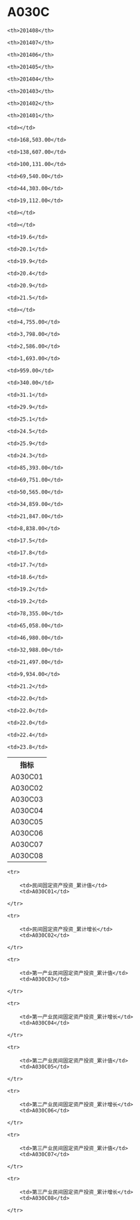 A030C
======


<table>

<tr>
    <th>指标</th>
    
    <th>201408</th>
    
    <th>201407</th>
    
    <th>201406</th>
    
    <th>201405</th>
    
    <th>201404</th>
    
    <th>201403</th>
    
    <th>201402</th>
    
    <th>201401</th>
    
</tr>


<tr>
    <td>A030C01</td>
    
    <td></td>
    
    <td>168,503.00</td>
    
    <td>138,607.00</td>
    
    <td>100,131.00</td>
    
    <td>69,540.00</td>
    
    <td>44,303.00</td>
    
    <td>19,112.00</td>
    
    <td></td>
    

</tr>

<tr>
    <td>A030C02</td>
    
    <td></td>
    
    <td>19.6</td>
    
    <td>20.1</td>
    
    <td>19.9</td>
    
    <td>20.4</td>
    
    <td>20.9</td>
    
    <td>21.5</td>
    
    <td></td>
    

</tr>

<tr>
    <td>A030C03</td>
    
    <td>4,755.00</td>
    
    <td>3,798.00</td>
    
    <td>2,586.00</td>
    
    <td>1,693.00</td>
    
    <td>959.00</td>
    
    <td>340.00</td>
    

</tr>

<tr>
    <td>A030C04</td>
    
    <td>31.1</td>
    
    <td>29.9</td>
    
    <td>25.1</td>
    
    <td>24.5</td>
    
    <td>25.9</td>
    
    <td>24.3</td>
    

</tr>

<tr>
    <td>A030C05</td>
    
    <td>85,393.00</td>
    
    <td>69,751.00</td>
    
    <td>50,565.00</td>
    
    <td>34,859.00</td>
    
    <td>21,847.00</td>
    
    <td>8,838.00</td>
    

</tr>

<tr>
    <td>A030C06</td>
    
    <td>17.5</td>
    
    <td>17.8</td>
    
    <td>17.7</td>
    
    <td>18.6</td>
    
    <td>19.2</td>
    
    <td>19.2</td>
    

</tr>

<tr>
    <td>A030C07</td>
    
    <td>78,355.00</td>
    
    <td>65,058.00</td>
    
    <td>46,980.00</td>
    
    <td>32,988.00</td>
    
    <td>21,497.00</td>
    
    <td>9,934.00</td>
    

</tr>

<tr>
    <td>A030C08</td>
    
    <td>21.2</td>
    
    <td>22.0</td>
    
    <td>22.0</td>
    
    <td>22.0</td>
    
    <td>22.4</td>
    
    <td>23.8</td>
    

</tr>


</table>

<table>
    
    <tr>

        <td>民间固定资产投资_累计值</td>
        <td>A030C01</td>

    </tr>
    
    <tr>

        <td>民间固定资产投资_累计增长</td>
        <td>A030C02</td>

    </tr>
    
    <tr>

        <td>第一产业民间固定资产投资_累计值</td>
        <td>A030C03</td>

    </tr>
    
    <tr>

        <td>第一产业民间固定资产投资_累计增长</td>
        <td>A030C04</td>

    </tr>
    
    <tr>

        <td>第二产业民间固定资产投资_累计值</td>
        <td>A030C05</td>

    </tr>
    
    <tr>

        <td>第二产业民间固定资产投资_累计增长</td>
        <td>A030C06</td>

    </tr>
    
    <tr>

        <td>第三产业民间固定资产投资_累计值</td>
        <td>A030C07</td>

    </tr>
    
    <tr>

        <td>第三产业民间固定资产投资_累计增长</td>
        <td>A030C08</td>

    </tr>
    
</table>